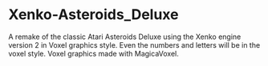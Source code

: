 # Xenko-Asteroids_Deluxe
A remake of the classic Atari Asteroids Deluxe using the Xenko engine version 2 in Voxel graphics style.
Even the numbers and letters will be in the voxel style.
Voxel graphics made with MagicaVoxel.